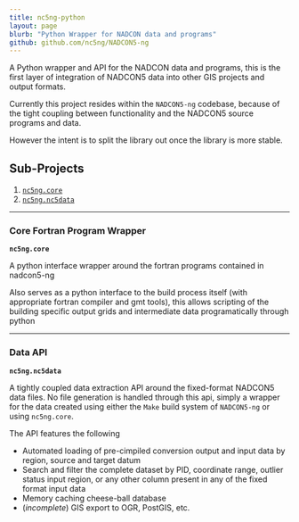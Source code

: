 ```yaml
---
title: nc5ng-python
layout: page
blurb: "Python Wrapper for NADCON data and programs"
github: github.com/nc5ng/NADCON5-ng
---
```


A Python wrapper and API for the NADCON data and programs, this is the first layer of integration of NADCON5 data into other GIS projects and output formats. 


Currently this project resides within the `NADCON5-ng` codebase, because of the tight coupling between functionality and the NADCON5 source programs and data.

However the intent is to split the library  out once the library is more stable.



## Sub-Projects

1.  [`nc5ng.core`](#s-nc5ng-core)
2.  [`nc5ng.nc5data`](#s-nc5ng-data)

---

### <a id="s-nc5ng-core"></a>  Core Fortran Program Wrapper
**`nc5ng.core`**

A python interface wrapper around the fortran programs contained in nadcon5-ng

Also serves as a python interface to the build process itself (with appropriate fortran compiler and gmt tools), this allows scripting of the building specific output grids and intermediate data programatically through python


---

###  <a id="s-nc5ng-data"></a>  Data API
**`nc5ng.nc5data`**
 
A tightly coupled data extraction API around the fixed-format NADCON5 data files. No file generation is handled through this api, simply a wrapper for the data created using either the `Make` build system of `NADCON5-ng` or using `nc5ng.core`.

The API features the following

- Automated loading of pre-cimpiled conversion output and input data by region, source and target datum
- Search and filter the complete dataset by PID, coordinate range, outlier status input region, or any other column present in any of the fixed format input data 
- Memory caching cheese-ball database
- (*incomplete*) GIS export to OGR, PostGIS, etc.


